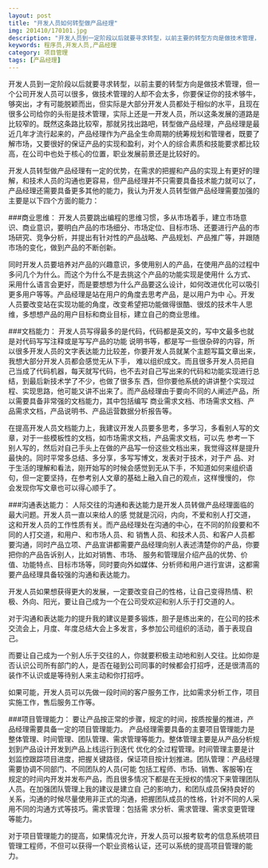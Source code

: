 ```yaml
---
layout: post
title: "开发人员如何转型做产品经理"
img: 201410/170101.jpg
description: "开发人员到一定阶段以后就要寻求转型，以前主要的转型方向是做技术管理，但一个公司开发人员可以很多，做技术管理的人却不会太多，你要保证你的技术够牛， 够突出，才有可能脱颖而出，但实际是大部分开发人员都处于相似的水平，且现在很多公司给你的头衔是技术管理，实际上还是一开发人员，所以这条发展的道路是 比较窄的。既然这条路比较窄，那就另找出路吧，转型做产品经理，产品经理是最近几年才流行起来的，产品经理作为产品全生命周期的统筹规划和管理者，既要了 解市场，又要很好的保证产品的实现和盈利，对个人的综合素质和技能要求都比较高，在公司中也处于核心的位置，职业发展前景还是比较好的。"
keywords: 程序员,开发人员,产品经理
category: 项目管理
tags: [产品经理]
---
```


开发人员到一定阶段以后就要寻求转型，以前主要的转型方向是做技术管理，但一个公司开发人员可以很多，做技术管理的人却不会太多，你要保证你的技术够牛， 够突出，才有可能脱颖而出，但实际是大部分开发人员都处于相似的水平，且现在很多公司给你的头衔是技术管理，实际上还是一开发人员，所以这条发展的道路是 比较窄的。既然这条路比较窄，那就另找出路吧，转型做产品经理，产品经理是最近几年才流行起来的，产品经理作为产品全生命周期的统筹规划和管理者，既要了 解市场，又要很好的保证产品的实现和盈利，对个人的综合素质和技能要求都比较高，在公司中也处于核心的位置，职业发展前景还是比较好的。

开发人员转型做产品经理有一定的优势，在需求的把握和产品的实现上有更好的理解，和技术人员的沟通也更容易，但产品经理并不只需要具备技术能力就可以了，产品经理还需要具备更多其他的能力，我认为开发人员转型做产品经理需要加强的主要是以下四个方面的能力：

###商业思维：
开发人员要跳出编程的思维习惯，多从市场着手，建立市场意识、商业意识，要明白产品的市场细分、市场定位、目标市场、还要进行产品的市场研究、竞争分析，并提出有针对性的产品战略、产品规划、产品推广等，并跟随市场的变化，做到产品的不断创新。

同时开发人员要培养对产品的兴趣意识，多使用别人的产品，在使用产品的过程中多问几个为什么。而这个为什么不是去挑这个产品的功能实现是使用什 么方式、采用什么语言会更好，而是要想想为什么产品要这么设计，如何改进优化可以吸引更多用户等等。产品经理是站在用户的角度去思考产品，是以用户为中 心。开发人员要改变站在实现功能的角度，改变希望把功能做得很酷、很炫的技术牛人思维，多想想产品的用户目标和商业目标，建立自己的商业思维。

###文档能力：
开发人员写得最多的是代码，代码都是英文的，写中文最多也就是对代码写写注释或是写写产品的功能 说明书等，都是写一些很杂碎的内容，所以很多开发人员的文字表达能力比较差，你要开发人员就某个主题写篇文章出来，我想大部分开发人员都会感觉无从下手， 难以组织成文。而且很多开发人员把自己当成了代码机器，每天就写代码，也不去对自己写出来的代码和功能实现进行总结，到最后新技术学了不少，也做了很多东 西，但你要他系统的讲讲整个实现过程、实现思路，他可能又讲不出来了。而产品经理由于要向不同的人阐述产品，所以需要具备非常强的文档能力，其中包括编写 商业需求文档、市场需求文档、产品需求文档，产品说明书、产品运营数据分析报告等。

在提高开发人员文档能力上，我建议开发人员要多思考，多学习，多看别人写的文章，对于一些模板性的文档，如市场需求文档，产品需求文档，可以先 参考一下别人写的，然后对自己手头上在做的产品写一份这些文档出来，我觉得这样是提升最快的。同时平常多总结、多分享，多写写博文，发表对于技术，对于产 品、对于生活的理解和看法，刚开始写的时候会感觉到无从下手，不知道如何来组织语句，但一定要坚持，在参考别人文章的基础上融入自己的观点，这样慢慢的， 你会发现你写文章也可以得心顺手了。

###沟通表达能力：
人际交往的沟通和表达能力是开发人员转做产品经理面临的最大问题。开发人员一直以来给人的感 觉就是沉闷，内向，不爱和别人打交道，这和开发人员的工作性质有关。而产品经理处在沟通的中心，在不同的阶段要和不同的人打交道，和用户、和市场人员、和 销售人员、和技术人员、和客户人员都要沟通，同时产品立项、产品宣讲都需要产品经理向别人表述清楚你的产品，你要把你的产品告诉别人，比如对销售、市场、 服务和管理层介绍产品的优势、价值、功能特点、目标市场等，同时要向外如媒体、分析师和用户进行宣讲，这都需要产品经理具备较强的沟通和表达能力。

开发人员如果想获得更大的发展，一定要改变自己的性格，让自己变得热情、积极、外向、阳光，要让自己成为一个在公司受欢迎和别人乐于打交道的人。

对于沟通和表达能力的提升我的建议是要多锻炼，胆子是练出来的，在公司的技术交流会上，月度、年度总结大会上多发言，多参加公司组织的活动，善于表现自己。

而要让自己成为一个别人乐于交往的人，你就要积极主动地和别人交往。比如你是否认识公司所有部门的人，是否在碰到公司同事的时候都会打招呼，还是很清高的装作不认识或是等待别人来主动和你打招呼。

如果可能，开发人员可以先做一段时间的客户服务工作，比如需求分析工作，项目实施工作，售后服务工作等。

###项目管理能力：
要让产品按正常的步骤，规定的时间，按质按量的推进，产品经理需要具备一定的项目管理能力。 产品经理需要具备的主要项目管理能力是整体管理、时间管理、团队管理、需求管理等能力。整体管理主要是从产品分析规划到产品设计开发到产品上线运行到迭代 优化的全过程管理。时间管理主要是计划监控跟踪项目进度，把握关键路径，保证项目按计划推进。团队管理：产品经理需要协调不同部门、不同团队的人员(可能 包括工程师、市场、销售、客服等)在规定的时间内开发并发布产品，而且很多情况下都是在无授权的情况下来管理团队人员。在加强团队管理上我的建议是建立自 己的影响力，和团队成员保持良好的关系，沟通的时候尽量使用非正式的沟通，把握团队成员的性格，针对不同的人采用不同的沟通方式等技巧。需求管理：包括需 求分析、需求管理、需求变更管理等能力。

对于项目管理能力的提高，如果情况允许，开发人员可以报考软考的信息系统项目管理工程师，不但可以获得一个职业资格认证，还可以系统的提高项目管理的能力。